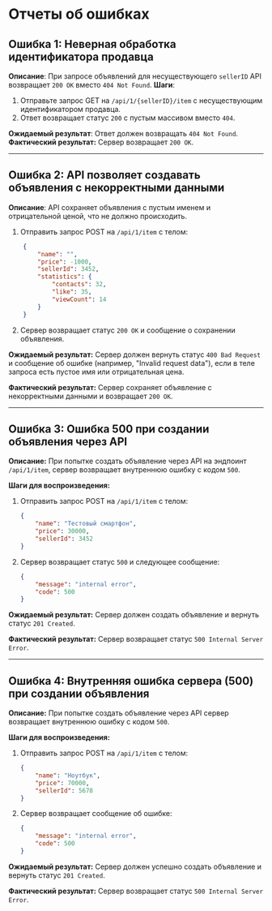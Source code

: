 

# Отчеты об ошибках

## Ошибка 1: Неверная обработка идентификатора продавца
**Описание**: При запросе объявлений для несуществующего `sellerID` API возвращает `200 OK` вместо `404 Not Found`.
**Шаги**:
1. Отправьте запрос GET на `/api/1/{sellerID}/item` с несуществующим идентификатором продавца.
2. Ответ возвращает статус `200` с пустым массивом вместо `404`.

**Ожидаемый результат**: 
Ответ должен возвращать `404 Not Found`.
**Фактический результат:**
Сервер возвращает `200 OK`.

---

## Ошибка 2: API позволяет создавать объявления с некорректными данными
**Описание**: API сохраняет объявления с пустым именем и отрицательной ценой, что не должно происходить.
1. Отправить запрос POST на `/api/1/item` с телом:

```json
    {
        "name": "",
        "price": -1000,
        "sellerId": 3452,
        "statistics": {
            "contacts": 32,
            "like": 35,
            "viewCount": 14
        }
    }
```

2. Сервер возвращает статус `200 OK` и сообщение о сохранении объявления.

**Ожидаемый результат:**
Сервер должен вернуть статус `400 Bad Request` и сообщение об ошибке (например, "Invalid request data"), если в теле запроса есть пустое имя или отрицательная цена.

**Фактический результат:**
Сервер сохраняет объявление с некорректными данными и возвращает `200 OK`.

---

## Ошибка 3: Ошибка 500 при создании объявления через API

**Описание:**
При попытке создать объявление через API на эндпоинт `/api/1/item`, сервер возвращает внутреннюю ошибку с кодом `500`.

**Шаги для воспроизведения:**
1. Отправить запрос POST на `/api/1/item` с телом:
    ```json
    {
        "name": "Тестовый смартфон",
        "price": 30000,
        "sellerId": 3452
    }
    ```
2. Сервер возвращает статус `500` и следующее сообщение:
    ```json
    {
        "message": "internal error",
        "code": 500
    }
    ```

**Ожидаемый результат:**
Сервер должен создать объявление и вернуть статус `201 Created`.

**Фактический результат:**
Сервер возвращает статус `500 Internal Server Error`.

---

## Ошибка 4: Внутренняя ошибка сервера (500) при создании объявления

**Описание:**
При попытке создать объявление через API сервер возвращает внутреннюю ошибку с кодом `500`.

**Шаги для воспроизведения:**
1. Отправить запрос POST на `/api/1/item` с телом:
    ```json
    {
        "name": "Ноутбук",
        "price": 70000,
        "sellerId": 5678
    }
    ```

2. Сервер возвращает сообщение об ошибке:
    ```json
    {
        "message": "internal error",
        "code": 500
    }
    ```

**Ожидаемый результат:**
Сервер должен успешно создать объявление и вернуть статус `201 Created`.

**Фактический результат:**
Сервер возвращает статус `500 Internal Server Error`.
